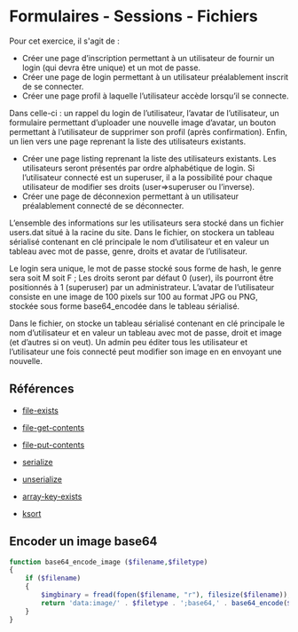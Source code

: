 # Formulaires - Sessions - Fichiers

Pour cet exercice, il s'agit de :
- Créer une page d’inscription permettant à un utilisateur de fournir un login (qui devra être unique) et un mot de passe.
- Créer une page de login permettant à un utilisateur préalablement inscrit de se connecter.
- Créer une page profil à laquelle l’utilisateur accède lorsqu’il se connecte.

Dans celle-ci : un rappel du login de l’utilisateur, l’avatar de l’utilisateur, un formulaire permettant d’uploader une nouvelle image d’avatar, un bouton permettant à l’utilisateur de supprimer son profil (après confirmation). Enfin, un lien vers une page reprenant la liste des utilisateurs existants.
- Créer une page listing reprenant la liste des utilisateurs existants. Les utilisateurs seront présentés par ordre alphabétique de login. Si l’utilisateur connecté est un superuser, il a la possibilité pour chaque utilisateur de modifier ses droits (user=>superuser ou l’inverse).
- Créer une page de déconnexion permettant à un utilisateur préalablement connecté de se déconnecter.

L’ensemble des informations sur les utilisateurs sera stocké dans un fichier users.dat situé à la racine du site. Dans le fichier, on stockera un tableau sérialisé contenant en clé principale le nom d’utilisateur et en valeur un tableau avec mot de passe, genre, droits et avatar de l’utilisateur.

Le login sera unique, le mot de passe stocké sous forme de hash, le genre sera soit M soit F ; Les droits seront par défaut 0 (user), ils pourront être positionnés à 1 (superuser) par un administrateur. L’avatar de l’utilisateur consiste en une image de 100 pixels sur 100 au format JPG ou PNG, stockée sous forme base64_encodée dans le tableau sérialisé.

Dans le fichier, on stocke un tableau sérialisé contenant en clé principale le nom d’utilisateur et en valeur un tableau avec mot de passe, droit et image (et d’autres si on veut). Un admin peu éditer tous les utilisateur et l’utilisateur une fois connecté peut modifier son image en en envoyant une nouvelle. 

## Références
- [file-exists](https://www.php.net/manual/fr/function.file-exists.php)
- [file-get-contents](https://www.php.net/manual/fr/function.file-get-contents.php)
- [file-put-contents](https://www.php.net/manual/fr/function.file-put-contents.php)

- [serialize](https://www.php.net/manual/fr/function.serialize.php)
- [unserialize](https://www.php.net/manual/fr/function.unserialize.php)

- [array-key-exists](https://www.php.net/manual/fr/function.array-key-exists.php)
- [ksort](https://www.php.net/manual/fr/function.ksort.php)

## Encoder un image base64

```php
function base64_encode_image ($filename,$filetype)
{
    if ($filename)
    {
        $imgbinary = fread(fopen($filename, "r"), filesize($filename));
        return 'data:image/' . $filetype . ';base64,' . base64_encode($imgbinary);
    }
}
```
